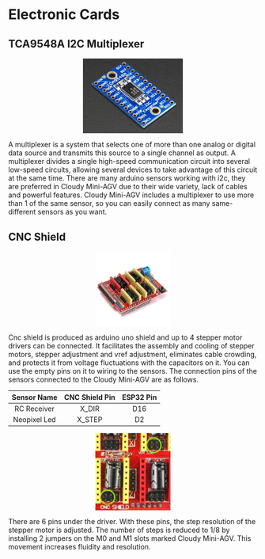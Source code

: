 # Electronic Cards
## TCA9548A I2C Multiplexer 

<img style="width:40%; margin-left:auto; margin-right:auto; display:block" src="https://raw.githubusercontent.com/robolaunch/trademark/main/repository-media/cloudy/images/multiplexer.jpg">

A multiplexer is a system that selects one of more than one analog or digital data source and transmits this source to a single channel as output. A multiplexer divides a single high-speed communication circuit into several low-speed circuits, allowing several devices to take advantage of this circuit at the same time. There are many arduino sensors working with i2c, they are preferred in Cloudy Mini-AGV due to their wide variety, lack of cables and powerful features. Cloudy Mini-AGV includes a multiplexer to use more than 1 of the same sensor, so you can easily connect as many same-different sensors as you want.  
## CNC Shield

<img style="width:30%; margin-left:auto; margin-right:auto; display:block" src="https://raw.githubusercontent.com/robolaunch/trademark/main/repository-media/cloudy/images/cnc_shield.jpg"/>

Cnc shield is produced as arduino uno shield and up to 4 stepper motor drivers can be connected. It facilitates the assembly and cooling of stepper motors, stepper adjustment and vref adjustment, eliminates 
cable crowding, and protects it from voltage fluctuations with the capacitors on it. You can use the empty pins on it to wiring to the sensors. The connection pins of the sensors connected to the Cloudy Mini-AGV are as follows.

| Sensor Name 	| CNC Shield Pin 	| ESP32 Pin 	| 
|         :---:	|:---:	    |:---:  |
| RC Receiver 	| X_DIR 	| D16 	|  
| Neopixel Led 	| X_STEP 	| D2 	| 

<img style="width:30%; margin-left:auto; margin-right:auto; display:block" src="https://raw.githubusercontent.com/robolaunch/trademark/main/repository-media/cloudy/images/cnc_shield_jumper.png"/>

There are 6 pins under the driver. With these pins, the step resolution of the stepper motor is adjusted. The number of steps is reduced to 1/8 by installing 2 jumpers on the M0 and M1 slots marked Cloudy Mini-AGV. This movement increases fluidity and resolution.

